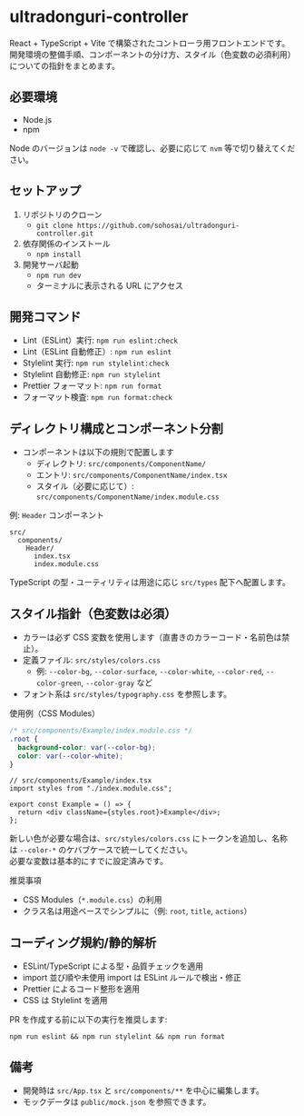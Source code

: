 # ultradonguri-controller

React + TypeScript + Vite で構築されたコントローラ用フロントエンドです。開発環境の整備手順、コンポーネントの分け方、スタイル（色変数の必須利用）についての指針をまとめます。

## 必要環境

- Node.js
- npm

Node のバージョンは `node -v` で確認し、必要に応じて `nvm` 等で切り替えてください。

## セットアップ

1. リポジトリのクローン
   - `git clone https://github.com/sohosai/ultradonguri-controller.git`
2. 依存関係のインストール
   - `npm install`
3. 開発サーバ起動
   - `npm run dev`
   - ターミナルに表示される URL にアクセス

## 開発コマンド

- Lint（ESLint）実行: `npm run eslint:check`
- Lint（ESLint 自動修正）: `npm run eslint`
- Stylelint 実行: `npm run stylelint:check`
- Stylelint 自動修正: `npm run stylelint`
- Prettier フォーマット: `npm run format`
- フォーマット検査: `npm run format:check`

## ディレクトリ構成とコンポーネント分割

- コンポーネントは以下の規則で配置します
  - ディレクトリ: `src/components/ComponentName/`
  - エントリ: `src/components/ComponentName/index.tsx`
  - スタイル（必要に応じて）: `src/components/ComponentName/index.module.css`

例: `Header` コンポーネント

```
src/
  components/
    Header/
      index.tsx
      index.module.css
```

TypeScript の型・ユーティリティは用途に応じ `src/types` 配下へ配置します。

## スタイル指針（色変数は必須）

- カラーは必ず CSS 変数を使用します（直書きのカラーコード・名前色は禁止）。
- 定義ファイル: `src/styles/colors.css`
  - 例: `--color-bg`, `--color-surface`, `--color-white`, `--color-red`, `--color-green`, `--color-gray` など
- フォント系は `src/styles/typography.css` を参照します。

使用例（CSS Modules）

```css
/* src/components/Example/index.module.css */
.root {
  background-color: var(--color-bg);
  color: var(--color-white);
}
```

```tsx
// src/components/Example/index.tsx
import styles from "./index.module.css";

export const Example = () => {
  return <div className={styles.root}>Example</div>;
};
```

新しい色が必要な場合は、`src/styles/colors.css` にトークンを追加し、名称は `--color-*` のケバブケースで統一してください。  
必要な変数は基本的にすでに設定済みです。

推奨事項

- CSS Modules（`*.module.css`）の利用
- クラス名は用途ベースでシンプルに（例: `root`, `title`, `actions`）

## コーディング規約/静的解析

- ESLint/TypeScript による型・品質チェックを適用
- import 並び順や未使用 import は ESLint ルールで検出・修正
- Prettier によるコード整形を適用
- CSS は Stylelint を適用

PR を作成する前に以下の実行を推奨します:

```
npm run eslint && npm run stylelint && npm run format
```

## 備考

- 開発時は `src/App.tsx` と `src/components/**` を中心に編集します。
- モックデータは `public/mock.json` を参照できます。
